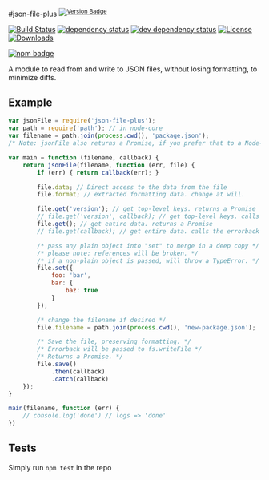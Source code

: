 #json-file-plus <sup>[![Version Badge][npm-version-svg]][npm-url]</sup>

[![Build Status][travis-svg]][travis-url]
[![dependency status][deps-svg]][deps-url]
[![dev dependency status][dev-deps-svg]][dev-deps-url]
[![License][license-image]][license-url]
[![Downloads][downloads-image]][downloads-url]

[![npm badge][npm-badge-png]][npm-url]

A module to read from and write to JSON files, without losing formatting, to minimize diffs.

## Example
```js
var jsonFile = require('json-file-plus');
var path = require('path'); // in node-core
var filename = path.join(process.cwd(), 'package.json');
/* Note: jsonFile also returns a Promise, if you prefer that to a Node-style callback ("errorback"). */

var main = function (filename, callback) {
	return jsonFile(filename, function (err, file) {
		if (err) { return callback(err); }

		file.data; // Direct access to the data from the file
		file.format; // extracted formatting data. change at will.

		file.get('version'); // get top-level keys. returns a Promise
		// file.get('version', callback); // get top-level keys. calls the errorback
		file.get(); // get entire data. returns a Promise
		// file.get(callback); // get entire data. calls the errorback

		/* pass any plain object into "set" to merge in a deep copy */
		/* please note: references will be broken. */
		/* if a non-plain object is passed, will throw a TypeError. */
		file.set({
			foo: 'bar',
			bar: {
				baz: true
			}
		});

		/* change the filename if desired */
		file.filename = path.join(process.cwd(), 'new-package.json');

		/* Save the file, preserving formatting. */
		/* Errorback will be passed to fs.writeFile */
		/* Returns a Promise. */
		file.save()
			.then(callback)
			.catch(callback)
	});
}

main(filename, function (err) {
	// console.log('done') // logs => 'done'
})

```

## Tests
Simply run `npm test` in the repo

[npm-url]: https://npmjs.org/package/json-file-plus
[npm-version-svg]: http://versionbadg.es/ljharb/node-json-file.svg
[travis-svg]: https://travis-ci.org/ljharb/node-json-file.svg
[travis-url]: https://travis-ci.org/ljharb/node-json-file
[deps-svg]: https://david-dm.org/ljharb/node-json-file.svg
[deps-url]: https://david-dm.org/ljharb/node-json-file
[dev-deps-svg]: https://david-dm.org/ljharb/node-json-file/dev-status.svg
[dev-deps-url]: https://david-dm.org/ljharb/node-json-file#info=devDependencies
[npm-badge-png]: https://nodei.co/npm/json-file-plus.png?downloads=true&stars=true
[license-image]: http://img.shields.io/npm/l/json-file-plus.svg
[license-url]: LICENSE
[downloads-image]: http://img.shields.io/npm/dm/json-file-plus.svg
[downloads-url]: http://npm-stat.com/charts.html?package=json-file-plus

